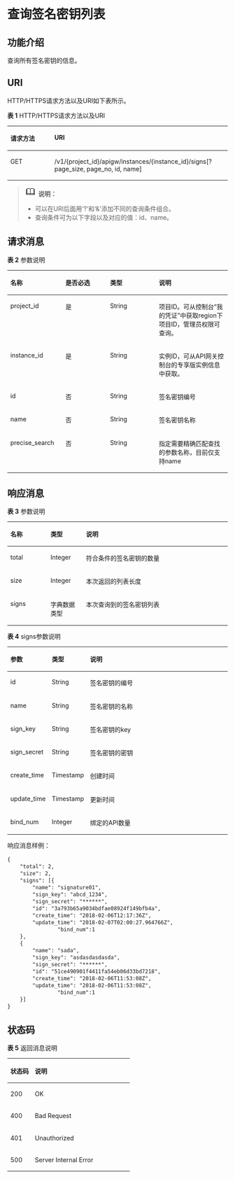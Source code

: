 # 查询签名密钥列表<a name="apig-phapi-180713138"></a>

## 功能介绍<a name="section59423210"></a>

查询所有签名密钥的信息。

## URI<a name="section65046848"></a>

HTTP/HTTPS请求方法以及URI如下表所示。

**表 1**  HTTP/HTTPS请求方法以及URI

<a name="table25351940"></a>
<table><thead align="left"><tr id="row16714936"><th class="cellrowborder" valign="top" width="20%" id="mcps1.2.3.1.1"><p id="p11732565"><a name="p11732565"></a><a name="p11732565"></a>请求方法</p>
</th>
<th class="cellrowborder" valign="top" width="80%" id="mcps1.2.3.1.2"><p id="p10813690"><a name="p10813690"></a><a name="p10813690"></a>URI</p>
</th>
</tr>
</thead>
<tbody><tr id="row3493712"><td class="cellrowborder" valign="top" width="20%" headers="mcps1.2.3.1.1 "><p id="p14555262"><a name="p14555262"></a><a name="p14555262"></a>GET</p>
</td>
<td class="cellrowborder" valign="top" width="80%" headers="mcps1.2.3.1.2 "><p id="p38125613"><a name="p38125613"></a><a name="p38125613"></a><span id="ph291114144454"><a name="ph291114144454"></a><a name="ph291114144454"></a>/v1/{project_id}/apigw/instances/{instance_id}</span>/signs[?page_size, page_no, id, name]</p>
</td>
</tr>
</tbody>
</table>

>![](public_sys-resources/icon-note.gif) **说明：**   
>-   可以在URI后面用‘?’和‘&’添加不同的查询条件组合。  
>-   查询条件可为以下字段以及对应的值：id、name。  

## 请求消息<a name="section48550723"></a>

**表 2**  参数说明

<a name="table55384250"></a>
<table><thead align="left"><tr id="row4272454"><th class="cellrowborder" valign="top" width="25%" id="mcps1.2.5.1.1"><p id="p10524464"><a name="p10524464"></a><a name="p10524464"></a>名称</p>
</th>
<th class="cellrowborder" valign="top" width="20.22%" id="mcps1.2.5.1.2"><p id="p47175238"><a name="p47175238"></a><a name="p47175238"></a>是否必选</p>
</th>
<th class="cellrowborder" valign="top" width="22.189999999999998%" id="mcps1.2.5.1.3"><p id="p63097970"><a name="p63097970"></a><a name="p63097970"></a>类型</p>
</th>
<th class="cellrowborder" valign="top" width="32.59%" id="mcps1.2.5.1.4"><p id="p10661913"><a name="p10661913"></a><a name="p10661913"></a>说明</p>
</th>
</tr>
</thead>
<tbody><tr id="row188211598505"><td class="cellrowborder" valign="top" width="25%" headers="mcps1.2.5.1.1 "><p id="p55878963"><a name="p55878963"></a><a name="p55878963"></a>project_id</p>
</td>
<td class="cellrowborder" valign="top" width="20.22%" headers="mcps1.2.5.1.2 "><p id="p29902160"><a name="p29902160"></a><a name="p29902160"></a>是</p>
</td>
<td class="cellrowborder" valign="top" width="22.189999999999998%" headers="mcps1.2.5.1.3 "><p id="p6155914"><a name="p6155914"></a><a name="p6155914"></a>String</p>
</td>
<td class="cellrowborder" valign="top" width="32.59%" headers="mcps1.2.5.1.4 "><p id="p28867016"><a name="p28867016"></a><a name="p28867016"></a>项目ID。可从控制台“我的凭证”中获取region下项目ID，管理员权限可查询。</p>
</td>
</tr>
<tr id="row13240155918509"><td class="cellrowborder" valign="top" width="25%" headers="mcps1.2.5.1.1 "><p id="p1780913159538"><a name="p1780913159538"></a><a name="p1780913159538"></a>instance_id</p>
</td>
<td class="cellrowborder" valign="top" width="20.22%" headers="mcps1.2.5.1.2 "><p id="p9809215115310"><a name="p9809215115310"></a><a name="p9809215115310"></a>是</p>
</td>
<td class="cellrowborder" valign="top" width="22.189999999999998%" headers="mcps1.2.5.1.3 "><p id="p1280914152538"><a name="p1280914152538"></a><a name="p1280914152538"></a>String</p>
</td>
<td class="cellrowborder" valign="top" width="32.59%" headers="mcps1.2.5.1.4 "><p id="p1880914157537"><a name="p1880914157537"></a><a name="p1880914157537"></a>实例ID，可从API网关控制台的专享版实例信息中获取。</p>
</td>
</tr>
<tr id="row58308645"><td class="cellrowborder" valign="top" width="25%" headers="mcps1.2.5.1.1 "><p id="p25379838"><a name="p25379838"></a><a name="p25379838"></a>id</p>
</td>
<td class="cellrowborder" valign="top" width="20.22%" headers="mcps1.2.5.1.2 "><p id="p42501003"><a name="p42501003"></a><a name="p42501003"></a>否</p>
</td>
<td class="cellrowborder" valign="top" width="22.189999999999998%" headers="mcps1.2.5.1.3 "><p id="p20029237"><a name="p20029237"></a><a name="p20029237"></a>String</p>
</td>
<td class="cellrowborder" valign="top" width="32.59%" headers="mcps1.2.5.1.4 "><p id="p11755491"><a name="p11755491"></a><a name="p11755491"></a>签名密钥编号</p>
</td>
</tr>
<tr id="row38690559"><td class="cellrowborder" valign="top" width="25%" headers="mcps1.2.5.1.1 "><p id="p46927599"><a name="p46927599"></a><a name="p46927599"></a>name</p>
</td>
<td class="cellrowborder" valign="top" width="20.22%" headers="mcps1.2.5.1.2 "><p id="p43039192"><a name="p43039192"></a><a name="p43039192"></a>否</p>
</td>
<td class="cellrowborder" valign="top" width="22.189999999999998%" headers="mcps1.2.5.1.3 "><p id="p63622497"><a name="p63622497"></a><a name="p63622497"></a>String</p>
</td>
<td class="cellrowborder" valign="top" width="32.59%" headers="mcps1.2.5.1.4 "><p id="p53148594"><a name="p53148594"></a><a name="p53148594"></a>签名密钥名称</p>
</td>
</tr>
<tr id="row458525365119"><td class="cellrowborder" valign="top" width="25%" headers="mcps1.2.5.1.1 "><p id="p8585195325117"><a name="p8585195325117"></a><a name="p8585195325117"></a>precise_search</p>
</td>
<td class="cellrowborder" valign="top" width="20.22%" headers="mcps1.2.5.1.2 "><p id="p95851539513"><a name="p95851539513"></a><a name="p95851539513"></a>否</p>
</td>
<td class="cellrowborder" valign="top" width="22.189999999999998%" headers="mcps1.2.5.1.3 "><p id="p358519531511"><a name="p358519531511"></a><a name="p358519531511"></a>String</p>
</td>
<td class="cellrowborder" valign="top" width="32.59%" headers="mcps1.2.5.1.4 "><p id="p135851153155112"><a name="p135851153155112"></a><a name="p135851153155112"></a>指定需要精确匹配查找的参数名称，目前仅支持name</p>
</td>
</tr>
</tbody>
</table>

## 响应消息<a name="section40294460"></a>

**表 3**  参数说明

<a name="table15236082"></a>
<table><thead align="left"><tr id="row62596037"><th class="cellrowborder" valign="top" width="18.18%" id="mcps1.2.4.1.1"><p id="p37114228"><a name="p37114228"></a><a name="p37114228"></a>名称</p>
</th>
<th class="cellrowborder" valign="top" width="16.16%" id="mcps1.2.4.1.2"><p id="p53462516"><a name="p53462516"></a><a name="p53462516"></a>类型</p>
</th>
<th class="cellrowborder" valign="top" width="65.66%" id="mcps1.2.4.1.3"><p id="p35496557"><a name="p35496557"></a><a name="p35496557"></a>说明</p>
</th>
</tr>
</thead>
<tbody><tr id="row56648838"><td class="cellrowborder" valign="top" width="18.18%" headers="mcps1.2.4.1.1 "><p id="p25153127"><a name="p25153127"></a><a name="p25153127"></a>total</p>
</td>
<td class="cellrowborder" valign="top" width="16.16%" headers="mcps1.2.4.1.2 "><p id="p24137401"><a name="p24137401"></a><a name="p24137401"></a>Integer</p>
</td>
<td class="cellrowborder" valign="top" width="65.66%" headers="mcps1.2.4.1.3 "><p id="p8972451"><a name="p8972451"></a><a name="p8972451"></a>符合条件的签名密钥的数量</p>
</td>
</tr>
<tr id="row13643201"><td class="cellrowborder" valign="top" width="18.18%" headers="mcps1.2.4.1.1 "><p id="p31357507"><a name="p31357507"></a><a name="p31357507"></a>size</p>
</td>
<td class="cellrowborder" valign="top" width="16.16%" headers="mcps1.2.4.1.2 "><p id="p56930162"><a name="p56930162"></a><a name="p56930162"></a>Integer</p>
</td>
<td class="cellrowborder" valign="top" width="65.66%" headers="mcps1.2.4.1.3 "><p id="p47940405"><a name="p47940405"></a><a name="p47940405"></a>本次返回的列表长度</p>
</td>
</tr>
<tr id="row28810466"><td class="cellrowborder" valign="top" width="18.18%" headers="mcps1.2.4.1.1 "><p id="p51946399"><a name="p51946399"></a><a name="p51946399"></a>signs</p>
</td>
<td class="cellrowborder" valign="top" width="16.16%" headers="mcps1.2.4.1.2 "><p id="p46908772"><a name="p46908772"></a><a name="p46908772"></a>字典数据类型</p>
</td>
<td class="cellrowborder" valign="top" width="65.66%" headers="mcps1.2.4.1.3 "><p id="p41514202"><a name="p41514202"></a><a name="p41514202"></a>本次查询到的签名密钥列表</p>
</td>
</tr>
</tbody>
</table>

**表 4**  signs参数说明

<a name="table7207208"></a>
<table><thead align="left"><tr id="row46987248"><th class="cellrowborder" valign="top" width="18.18%" id="mcps1.2.4.1.1"><p id="p47870772"><a name="p47870772"></a><a name="p47870772"></a><strong id="b28183768"><a name="b28183768"></a><a name="b28183768"></a>参数</strong></p>
</th>
<th class="cellrowborder" valign="top" width="16.16%" id="mcps1.2.4.1.2"><p id="p1183873"><a name="p1183873"></a><a name="p1183873"></a><strong id="b10654865"><a name="b10654865"></a><a name="b10654865"></a>类型</strong></p>
</th>
<th class="cellrowborder" valign="top" width="65.66%" id="mcps1.2.4.1.3"><p id="p57737722"><a name="p57737722"></a><a name="p57737722"></a><strong id="b49877454"><a name="b49877454"></a><a name="b49877454"></a>说明</strong></p>
</th>
</tr>
</thead>
<tbody><tr id="row13541953"><td class="cellrowborder" valign="top" width="18.18%" headers="mcps1.2.4.1.1 "><p id="p23156380"><a name="p23156380"></a><a name="p23156380"></a>id</p>
</td>
<td class="cellrowborder" valign="top" width="16.16%" headers="mcps1.2.4.1.2 "><p id="p63727496"><a name="p63727496"></a><a name="p63727496"></a>String</p>
</td>
<td class="cellrowborder" valign="top" width="65.66%" headers="mcps1.2.4.1.3 "><p id="p61653548"><a name="p61653548"></a><a name="p61653548"></a>签名密钥的编号</p>
</td>
</tr>
<tr id="row18011027"><td class="cellrowborder" valign="top" width="18.18%" headers="mcps1.2.4.1.1 "><p id="p49607103"><a name="p49607103"></a><a name="p49607103"></a>name</p>
</td>
<td class="cellrowborder" valign="top" width="16.16%" headers="mcps1.2.4.1.2 "><p id="p58752440"><a name="p58752440"></a><a name="p58752440"></a>String</p>
</td>
<td class="cellrowborder" valign="top" width="65.66%" headers="mcps1.2.4.1.3 "><p id="p61327205"><a name="p61327205"></a><a name="p61327205"></a>签名密钥的名称</p>
</td>
</tr>
<tr id="row15073939"><td class="cellrowborder" valign="top" width="18.18%" headers="mcps1.2.4.1.1 "><p id="p13029546"><a name="p13029546"></a><a name="p13029546"></a>sign_key</p>
</td>
<td class="cellrowborder" valign="top" width="16.16%" headers="mcps1.2.4.1.2 "><p id="p48760297"><a name="p48760297"></a><a name="p48760297"></a>String</p>
</td>
<td class="cellrowborder" valign="top" width="65.66%" headers="mcps1.2.4.1.3 "><p id="p57270009"><a name="p57270009"></a><a name="p57270009"></a>签名密钥的key</p>
</td>
</tr>
<tr id="row45668039"><td class="cellrowborder" valign="top" width="18.18%" headers="mcps1.2.4.1.1 "><p id="p8123667"><a name="p8123667"></a><a name="p8123667"></a>sign_secret</p>
</td>
<td class="cellrowborder" valign="top" width="16.16%" headers="mcps1.2.4.1.2 "><p id="p54037251"><a name="p54037251"></a><a name="p54037251"></a>String</p>
</td>
<td class="cellrowborder" valign="top" width="65.66%" headers="mcps1.2.4.1.3 "><p id="p14941183"><a name="p14941183"></a><a name="p14941183"></a>签名密钥的密钥</p>
</td>
</tr>
<tr id="row252926"><td class="cellrowborder" valign="top" width="18.18%" headers="mcps1.2.4.1.1 "><p id="p20487032"><a name="p20487032"></a><a name="p20487032"></a>create_time</p>
</td>
<td class="cellrowborder" valign="top" width="16.16%" headers="mcps1.2.4.1.2 "><p id="p48836915"><a name="p48836915"></a><a name="p48836915"></a>Timestamp</p>
</td>
<td class="cellrowborder" valign="top" width="65.66%" headers="mcps1.2.4.1.3 "><p id="p63476055"><a name="p63476055"></a><a name="p63476055"></a>创建时间</p>
</td>
</tr>
<tr id="row34413583"><td class="cellrowborder" valign="top" width="18.18%" headers="mcps1.2.4.1.1 "><p id="p36036834"><a name="p36036834"></a><a name="p36036834"></a>update_time</p>
</td>
<td class="cellrowborder" valign="top" width="16.16%" headers="mcps1.2.4.1.2 "><p id="p33302450"><a name="p33302450"></a><a name="p33302450"></a>Timestamp</p>
</td>
<td class="cellrowborder" valign="top" width="65.66%" headers="mcps1.2.4.1.3 "><p id="p13143910"><a name="p13143910"></a><a name="p13143910"></a>更新时间</p>
</td>
</tr>
<tr id="row13274195918612"><td class="cellrowborder" valign="top" width="18.18%" headers="mcps1.2.4.1.1 "><p id="p52361752033"><a name="p52361752033"></a><a name="p52361752033"></a>bind_num</p>
</td>
<td class="cellrowborder" valign="top" width="16.16%" headers="mcps1.2.4.1.2 "><p id="p12236185032"><a name="p12236185032"></a><a name="p12236185032"></a>Integer</p>
</td>
<td class="cellrowborder" valign="top" width="65.66%" headers="mcps1.2.4.1.3 "><p id="p17236557312"><a name="p17236557312"></a><a name="p17236557312"></a>绑定的API数量</p>
</td>
</tr>
</tbody>
</table>

响应消息样例：

```
{
	"total": 2,
	"size": 2,
	"signs": [{
		"name": "signature01",
		"sign_key": "abcd_1234",
		"sign_secret": "******",
		"id": "3a793b65a9034bdfae08924f149bfb4a",
		"create_time": "2018-02-06T12:17:36Z",
		"update_time": "2018-02-07T02:00:27.964766Z",
                "bind_num":1
	},
	{
		"name": "sada",
		"sign_key": "asdasdasdasda",
		"sign_secret": "******",
		"id": "51ce490901f4411fa54eb06d33bd7218",
		"create_time": "2018-02-06T11:53:08Z",
		"update_time": "2018-02-06T11:53:08Z",
                "bind_num":1
	}]
}
```

## 状态码<a name="section34303324"></a>

**表 5**  返回消息说明

<a name="table65819597"></a>
<table><thead align="left"><tr id="row38654893"><th class="cellrowborder" valign="top" width="20%" id="mcps1.2.3.1.1"><p id="p44038594"><a name="p44038594"></a><a name="p44038594"></a>状态码</p>
</th>
<th class="cellrowborder" valign="top" width="80%" id="mcps1.2.3.1.2"><p id="p26098194"><a name="p26098194"></a><a name="p26098194"></a>说明</p>
</th>
</tr>
</thead>
<tbody><tr id="row33775564"><td class="cellrowborder" valign="top" width="20%" headers="mcps1.2.3.1.1 "><p id="p51466179"><a name="p51466179"></a><a name="p51466179"></a>200</p>
</td>
<td class="cellrowborder" valign="top" width="80%" headers="mcps1.2.3.1.2 "><p id="p8010999"><a name="p8010999"></a><a name="p8010999"></a>OK</p>
</td>
</tr>
<tr id="row4990131"><td class="cellrowborder" valign="top" width="20%" headers="mcps1.2.3.1.1 "><p id="p1547468"><a name="p1547468"></a><a name="p1547468"></a>400</p>
</td>
<td class="cellrowborder" valign="top" width="80%" headers="mcps1.2.3.1.2 "><p id="p58236118"><a name="p58236118"></a><a name="p58236118"></a>Bad Request</p>
</td>
</tr>
<tr id="row54363021"><td class="cellrowborder" valign="top" width="20%" headers="mcps1.2.3.1.1 "><p id="p41328579"><a name="p41328579"></a><a name="p41328579"></a>401</p>
</td>
<td class="cellrowborder" valign="top" width="80%" headers="mcps1.2.3.1.2 "><p id="p59280573"><a name="p59280573"></a><a name="p59280573"></a>Unauthorized</p>
</td>
</tr>
<tr id="row63763111"><td class="cellrowborder" valign="top" width="20%" headers="mcps1.2.3.1.1 "><p id="p64538371"><a name="p64538371"></a><a name="p64538371"></a>500</p>
</td>
<td class="cellrowborder" valign="top" width="80%" headers="mcps1.2.3.1.2 "><p id="p60225559"><a name="p60225559"></a><a name="p60225559"></a>Server Internal Error</p>
</td>
</tr>
</tbody>
</table>

